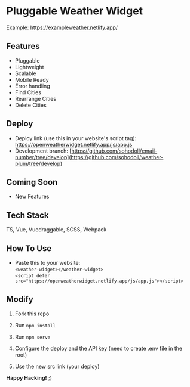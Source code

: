 # Pluggable Weather Widget

Example: https://exampleweather.netlify.app/

## Features

- Pluggable
- Lightweight
- Scalable
- Mobile Ready
- Error handling
- Find Cities
- Rearrange Cities
- Delete Cities

## Deploy

- Deploy link (use this in your website's script tag): https://openweatherwidget.netlify.app/js/app.js
- Development branch: [https://github.com/sohodoll/email-number/tree/develop](https://github.com/sohodoll/weather-plum/tree/develop)

## Coming Soon

- New Features

## Tech Stack

TS, Vue, Vuedraggable, SCSS, Webpack

## How To Use

- Paste this to your website:\
  `<weather-widget></weather-widget>`\
  `<script defer src="https://openweatherwidget.netlify.app/js/app.js"></script>`
    
## Modify

1. Fork this repo
   
2. Run `npm install`
   
3. Run `npm serve`

4. Configure the deploy and the API key (need to create .env file in the root)

5. Use the new src link (your deploy)

**Happy Hacking!** ;)
